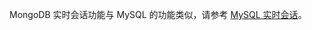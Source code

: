 MongoDB 实时会话功能与 MySQL 的功能类似，请参考 [MySQL 实时会话](https://cloud.tencent.com/document/product/1130/37882)。

